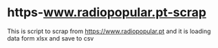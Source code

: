 # https-www.radiopopular.pt-scrap
This is script to scrap from https://www.radiopopular.pt and it is loading data form xlsx and save to csv
